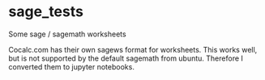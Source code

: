 # sage_tests

Some sage / sagemath worksheets

Cocalc.com has their own sagews format for worksheets. This works well, but is not supported by the default sagemath from ubuntu. Therefore I converted them to jupyter notebooks.
